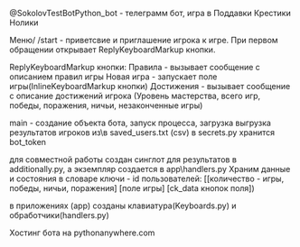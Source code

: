@SokolovTestBotPython_bot - телеграмм бот, игра в Поддавки Крестики Нолики

Меню/
/start - приветсвие и приглашение игрока к игре. При первом обращении открывает ReplyKeyboardMarkup  кнопки.

ReplyKeyboardMarkup кнопки:
Правила - вызывает сообщение с описанием правил игры
Новая игра - запускает поле игры(InlineKeyboardMarkup кнопки)
Достижения - вызывает сообщение с описание достижений игрока (Уровень мастерства, всего игр, победы, поражения, ничьи, незаконченные игры)

main - создание объекта бота, запуск процесса, загрузка выгрузка результатов игроков из\в  saved_users.txt (csv)
в secrets.py  хранится bot_token

для совместной работы создан синглот для результатов в additionally.py, а экземпляр создается в app\handlers.py
Храним данные и состояния в словаре ключи - id пользователей: [[количество - игры, победы, ничьи, поражения] [поле игры] [ck_data кнопок поля]) 

в приложениях (app) созданы клавиатура(Keyboards.py)  и обработчики(handlers.py)
 
Хостинг бота на pythonanywhere.com
